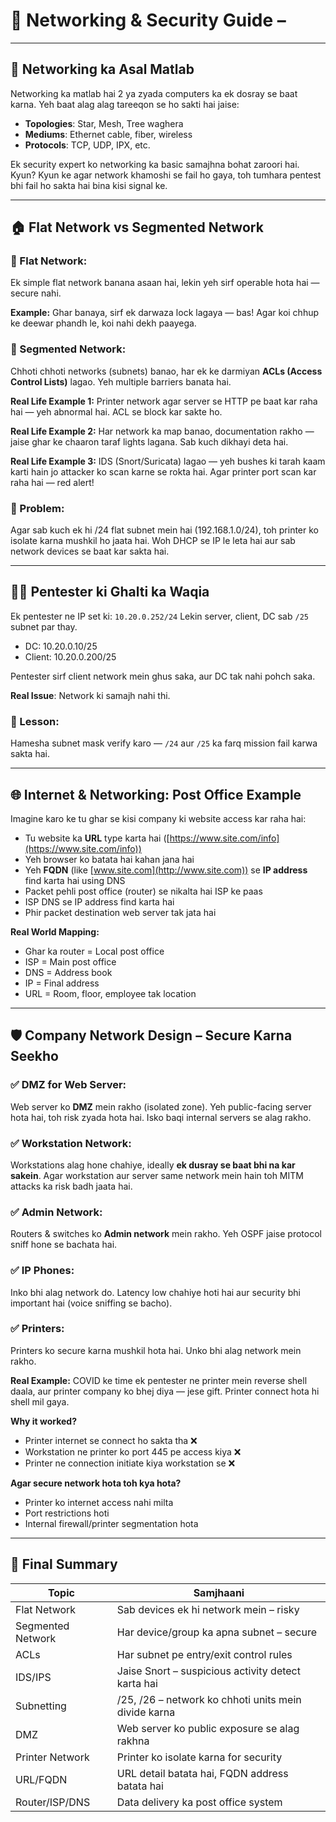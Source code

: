 # 🔐 Networking & Security Guide –

---

## 📡 Networking ka Asal Matlab

Networking ka matlab hai 2 ya zyada computers ka ek dosray se baat karna. Yeh baat alag alag tareeqon se ho sakti hai jaise:

* **Topologies**: Star, Mesh, Tree waghera
* **Mediums**: Ethernet cable, fiber, wireless
* **Protocols**: TCP, UDP, IPX, etc.

Ek security expert ko networking ka basic samajhna bohat zaroori hai. Kyun? Kyun ke agar network khamoshi se fail ho gaya, toh tumhara pentest bhi fail ho sakta hai bina kisi signal ke.

---

## 🏠 Flat Network vs Segmented Network

### 🧱 Flat Network:

Ek simple flat network banana asaan hai, lekin yeh sirf operable hota hai — secure nahi.

**Example:** Ghar banaya, sirf ek darwaza lock lagaya — bas! Agar koi chhup ke deewar phandh le, koi nahi dekh paayega.

### 🔐 Segmented Network:

Chhoti chhoti networks (subnets) banao, har ek ke darmiyan **ACLs (Access Control Lists)** lagao. Yeh multiple barriers banata hai.

**Real Life Example 1:** Printer network agar server se HTTP pe baat kar raha hai — yeh abnormal hai. ACL se block kar sakte ho.

**Real Life Example 2:** Har network ka map banao, documentation rakho — jaise ghar ke chaaron taraf lights lagana. Sab kuch dikhayi deta hai.

**Real Life Example 3:** IDS (Snort/Suricata) lagao — yeh bushes ki tarah kaam karti hain jo attacker ko scan karne se rokta hai. Agar printer port scan kar raha hai — red alert!

### 🚫 Problem:

Agar sab kuch ek hi /24 flat subnet mein hai (192.168.1.0/24), toh printer ko isolate karna mushkil ho jaata hai. Woh DHCP se IP le leta hai aur sab network devices se baat kar sakta hai.

---

## 🕵️‍♂️ Pentester ki Ghalti ka Waqia

Ek pentester ne IP set ki: `10.20.0.252/24`
Lekin server, client, DC sab `/25` subnet par thay.

* DC: 10.20.0.10/25
* Client: 10.20.0.200/25

Pentester sirf client network mein ghus saka, aur DC tak nahi pohch saka.

**Real Issue**: Network ki samajh nahi thi.

### 📘 Lesson:

Hamesha subnet mask verify karo — `/24` aur `/25` ka farq mission fail karwa sakta hai.

---

## 🌐 Internet & Networking: Post Office Example

Imagine karo ke tu ghar se kisi company ki website access kar raha hai:

* Tu website ka **URL** type karta hai ([https://www.site.com/info](https://www.site.com/info))
* Yeh browser ko batata hai kahan jana hai
* Yeh **FQDN** (like [www.site.com](http://www.site.com)) se **IP address** find karta hai using DNS
* Packet pehli post office (router) se nikalta hai ISP ke paas
* ISP DNS se IP address find karta hai
* Phir packet destination web server tak jata hai

**Real World Mapping:**

* Ghar ka router = Local post office
* ISP = Main post office
* DNS = Address book
* IP = Final address
* URL = Room, floor, employee tak location

---

## 🛡️ Company Network Design – Secure Karna Seekho

### ✅ DMZ for Web Server:

Web server ko **DMZ** mein rakho (isolated zone). Yeh public-facing server hota hai, toh risk zyada hota hai. Isko baqi internal servers se alag rakho.

### ✅ Workstation Network:

Workstations alag hone chahiye, ideally **ek dusray se baat bhi na kar sakein**. Agar workstation aur server same network mein hain toh MITM attacks ka risk badh jaata hai.

### ✅ Admin Network:

Routers & switches ko **Admin network** mein rakho. Yeh OSPF jaise protocol sniff hone se bachata hai.

### ✅ IP Phones:

Inko bhi alag network do. Latency low chahiye hoti hai aur security bhi important hai (voice sniffing se bacho).

### ✅ Printers:

Printers ko secure karna mushkil hota hai. Unko bhi alag network mein rakho.

**Real Example:**
COVID ke time ek pentester ne printer mein reverse shell daala, aur printer company ko bhej diya — jese gift. Printer connect hota hi shell mil gaya.

**Why it worked?**

* Printer internet se connect ho sakta tha ❌
* Workstation ne printer ko port 445 pe access kiya ❌
* Printer ne connection initiate kiya workstation se ❌

**Agar secure network hota toh kya hota?**

* Printer ko internet access nahi milta
* Port restrictions hoti
* Internal firewall/printer segmentation hota

---

## 🧠 Final Summary

| Topic             | Samjhaani                                            |
| ----------------- | ---------------------------------------------------- |
| Flat Network      | Sab devices ek hi network mein – risky               |
| Segmented Network | Har device/group ka apna subnet – secure             |
| ACLs              | Har subnet pe entry/exit control rules               |
| IDS/IPS           | Jaise Snort – suspicious activity detect karta hai   |
| Subnetting        | /25, /26 – network ko chhoti units mein divide karna |
| DMZ               | Web server ko public exposure se alag rakhna         |
| Printer Network   | Printer ko isolate karna for security                |
| URL/FQDN          | URL detail batata hai, FQDN address batata hai       |
| Router/ISP/DNS    | Data delivery ka post office system                  |
